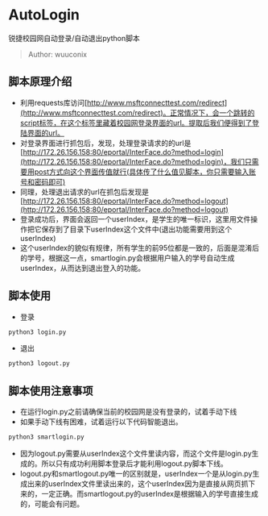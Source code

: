# AutoLogin
锐捷校园网自动登录/自动退出python脚本

> Author: wuuconix
## 脚本原理介绍
+ 利用requests库访问[http://www.msftconnecttest.com/redirect](http://www.msftconnecttest.com/redirect)。正常情况下，会一个跳转的script标签，在这个标签里藏着校园网登录界面的url。提取后我们便得到了登陆界面的url。
+ 对登录界面进行抓包后，发现，处理登录请求的的url是[http://172.26.156.158:80/eportal/InterFace.do?method=login](http://172.26.156.158:80/eportal/InterFace.do?method=login)，我们只需要用post方式向这个界面传值就行(具体传了什么值见脚本，你只需要输入账号和密码即可)
+ 同理，处理退出请求的url在抓包后发现是[http://172.26.156.158:80/eportal/InterFace.do?method=logout](http://172.26.156.158:80/eportal/InterFace.do?method=logout)
+ 登录成功后，界面会返回一个userIndex，是学生的唯一标识，这里用文件操作把它保存到了目录下userIndex这个文件中(退出功能需要用到这个userIndex)
+ 这个userIndex的貌似有规律，所有学生的前95位都是一致的，后面是混淆后的学号，根据这一点，smartlogin.py会根据用户输入的学号自动生成userIndex，从而达到退出登入的功能。

## 脚本使用
+ 登录
```python
python3 login.py
```
+ 退出
```python
python3 logout.py
```

## 脚本使用注意事项
+ 在运行login.py之前请确保当前的校园网是没有登录的，试着手动下线
+ 如果手动下线有困难，试着运行以下代码智能退出。
```python
python3 smartlogin.py
```
+ 因为logout.py需要从userIndex这个文件里读内容，而这个文件是login.py生成的。所以只有成功利用脚本登录后才能利用logout.py脚本下线。
+ logout.py和smartlogout.py唯一的区别就是，userIndex一个是从login.py生成出来的userIndex文件里读出来的，这个userIndex因为是直接从网页抓下来的，一定正确。而smartlogout.py的userIndex是根据输入的学号直接生成的，可能会有问题。
